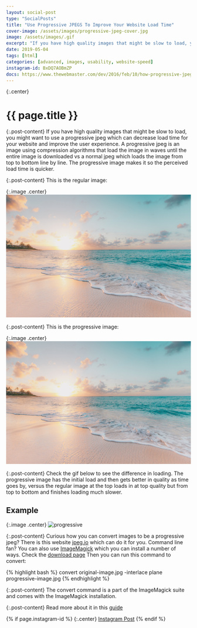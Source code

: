 ```yaml
---
layout: social-post
type: "SocialPosts"
title: "Use Progressive JPEGS To Improve Your Website Load Time"
cover-image: /assets/images/progressive-jpeg-cover.jpg
image: /assets/images/.gif
excerpt: "If you have high quality images that might be slow to load, you might want to use a progressive jpeg which can decrease load time for your website and improve the user experience"
date: 2019-05-04
tags: [html]
categories: [advanced, images, usability, website-speed]
instagram-id: BxDQ7AOBmZP
docs: https://www.thewebmaster.com/dev/2016/feb/10/how-progressive-jpegs-can-speed-up-your-website/
---
```

{:.center}
# {{ page.title }}

{:.post-content}
If you have high quality images that might be slow to load, you might want to 
use a progressive jpeg which can decrease load time for your website and improve the user experience.
A progressive jpeg is an image using compression algorithms that load the image 
in waves until the entire image is downloaded vs a normal jpeg which loads the image from top to bottom line by line.
The progressive image makes it so the perceived load time is quicker. 

{:.post-content}
This is the regular image:

{:.image .center}
![original](/assets/images/original-image.jpg)

{:.post-content}
This is the progressive image:

{:.image .center}
![progressive](/assets/images/progressive-image.jpg)

{:.post-content}
Check the gif below to see the difference in loading. The progressive image has the initial load 
and then gets better in quality as time goes by, versus the regular image at the top
loads in at top quality but from top to bottom and finishes loading much slower.

## Example

{:.image .center}
![progressive](/assets/images/progressive-comparison.gif)

{:.post-content}
Curious how you can convert images to be a progressive jpeg? There is this website
<a href="https://www.jpeg.io/" target="_blank">jpeg.io</a> which can do it for you.
Command line fan? You can also use <a href="https://imagemagick.org/index.php" target="_blank">ImageMagick</a>
which you can install a number of ways. Check the <a href="https://imagemagick.org/script/download.php" target="_blank">download page</a>
Then you can run this command to convert:

{% highlight bash %}
convert original-image.jpg -interlace plane progressive-image.jpg
{% endhighlight %}

{:.post-content}
The convert command is a part of the ImageMagick suite and comes with the 
ImageMagick installation.

{:.post-content}
Read more about it in this <a href="{{page.docs}}" target="_blank">guide</a>

{% if page.instagram-id %}
{:.center}
<a class="insta-link" href="https://www.instagram.com/p/{{page.instagram-id}}" target="_blank">Instagram Post</a>
{% endif %}
